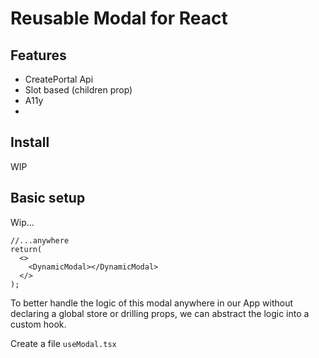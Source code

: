 # Reusable Modal for React
## Features 
- CreatePortal Api
- Slot based (children prop)
- A11y
- 
## Install
WIP

## Basic setup
Wip...

```react
//...anywhere
return(
  <>
    <DynamicModal></DynamicModal>
  </>
);
```
To better handle the logic of this modal anywhere in our App without declaring a global store or drilling props, we can abstract the logic into a custom hook.

Create a file `useModal.tsx`
